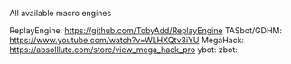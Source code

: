 All available macro engines

ReplayEngine: https://github.com/TobyAdd/ReplayEngine
TASbot/GDHM: https://www.youtube.com/watch?v=WLHXQtv3iYU
MegaHack: https://absolllute.com/store/view_mega_hack_pro
ybot:
zbot:
